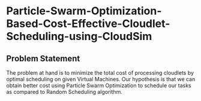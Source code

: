# Particle-Swarm-Optimization-Based-Cost-Effective-Cloudlet-Scheduling-using-CloudSim

## Problem Statement
The problem at hand is to minimize the total cost of processing cloudlets by optimal scheduling on given Virtual Machines. Our hypothesis is that we can obtain better cost using Particle Swarm Optimization to schedule our tasks as compared to Random Scheduling algorithm.
